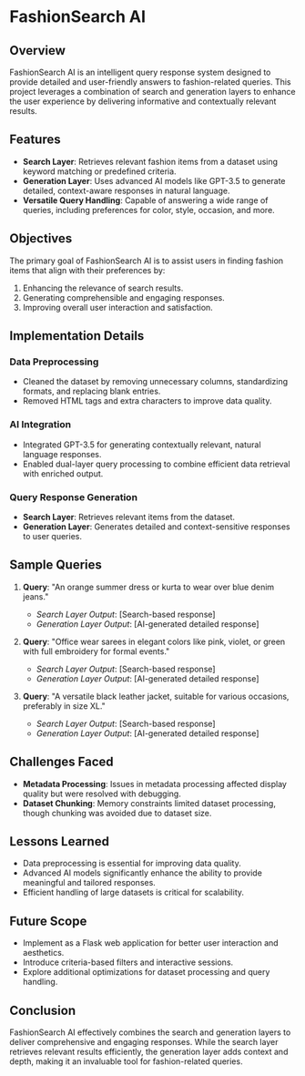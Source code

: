 # FashionSearch AI

## Overview

FashionSearch AI is an intelligent query response system designed to provide detailed and user-friendly answers to fashion-related queries. This project leverages a combination of search and generation layers to enhance the user experience by delivering informative and contextually relevant results. 

## Features

- **Search Layer**: Retrieves relevant fashion items from a dataset using keyword matching or predefined criteria.
- **Generation Layer**: Uses advanced AI models like GPT-3.5 to generate detailed, context-aware responses in natural language.
- **Versatile Query Handling**: Capable of answering a wide range of queries, including preferences for color, style, occasion, and more.

## Objectives

The primary goal of FashionSearch AI is to assist users in finding fashion items that align with their preferences by:
1. Enhancing the relevance of search results.
2. Generating comprehensible and engaging responses.
3. Improving overall user interaction and satisfaction.

## Implementation Details

### Data Preprocessing
- Cleaned the dataset by removing unnecessary columns, standardizing formats, and replacing blank entries.
- Removed HTML tags and extra characters to improve data quality.

### AI Integration
- Integrated GPT-3.5 for generating contextually relevant, natural language responses.
- Enabled dual-layer query processing to combine efficient data retrieval with enriched output.

### Query Response Generation
- **Search Layer**: Retrieves relevant items from the dataset.
- **Generation Layer**: Generates detailed and context-sensitive responses to user queries.

## Sample Queries
1. **Query**: "An orange summer dress or kurta to wear over blue denim jeans."
   - *Search Layer Output*: [Search-based response]
   - *Generation Layer Output*: [AI-generated detailed response]

2. **Query**: "Office wear sarees in elegant colors like pink, violet, or green with full embroidery for formal events."
   - *Search Layer Output*: [Search-based response]
   - *Generation Layer Output*: [AI-generated detailed response]

3. **Query**: "A versatile black leather jacket, suitable for various occasions, preferably in size XL."
   - *Search Layer Output*: [Search-based response]
   - *Generation Layer Output*: [AI-generated detailed response]

## Challenges Faced
- **Metadata Processing**: Issues in metadata processing affected display quality but were resolved with debugging.
- **Dataset Chunking**: Memory constraints limited dataset processing, though chunking was avoided due to dataset size.

## Lessons Learned
- Data preprocessing is essential for improving data quality.
- Advanced AI models significantly enhance the ability to provide meaningful and tailored responses.
- Efficient handling of large datasets is critical for scalability.

## Future Scope
- Implement as a Flask web application for better user interaction and aesthetics.
- Introduce criteria-based filters and interactive sessions.
- Explore additional optimizations for dataset processing and query handling.

## Conclusion
FashionSearch AI effectively combines the search and generation layers to deliver comprehensive and engaging responses. While the search layer retrieves relevant results efficiently, the generation layer adds context and depth, making it an invaluable tool for fashion-related queries.
